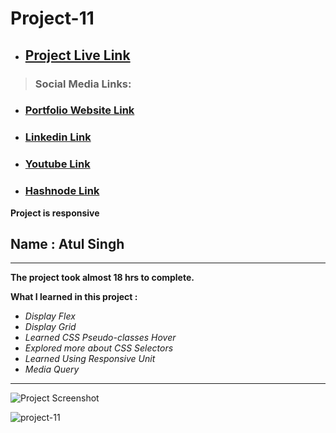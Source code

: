# Project-11

- ## [Project Live Link](https://ineuron-live-class-project-11.netlify.app/ "Netlify")
> ### Social Media Links:

- ### [Portfolio Website Link](https://www.findcoder.io/u/atulsinghatul)
- ### [Linkedin Link](https://www.linkedin.com/in/atul-singh-082529249/)
- ### [Youtube Link](https://www.youtube.com/channel/UCBNc9Vs9mAFxnAKjzWRqDFQ)
- ### [Hashnode Link](https://atulsinghatul.hashnode.dev/)

**Project is responsive**

## Name : Atul Singh

---

**The project took almost 18 hrs to complete.**

**What I learned in this project :**

- _Display Flex_
- _Display Grid_
- _Learned CSS Pseudo-classes Hover_
- _Explored more about CSS Selectors_
- _Learned Using Responsive Unit_
- _Media Query_

---

![Project Screenshot](https://img.shields.io/badge/LiveClass-Project--11-orange)

![project-11](https://user-images.githubusercontent.com/112545072/211223105-44284a35-63b4-444c-9a66-faa95749ff64.png)
